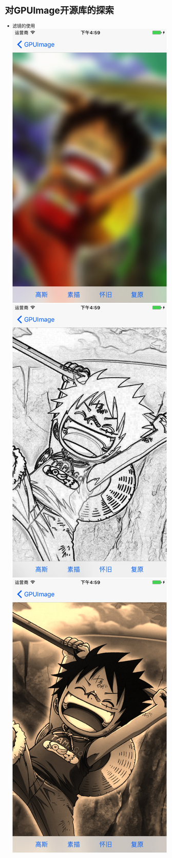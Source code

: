 # 对GPUImage开源库的探索
* 滤镜的使用
![高斯](./Resources/990F6A05-F696-4D4E-AE64-86378D47BD8C.png)
![素描](./Resources/8F96B440-B683-44ED-AFB3-DB9A56A33C06.png)
![怀旧](./Resources/533E45A0-A937-45D0-B5C6-85ACF2143CD1.png)
